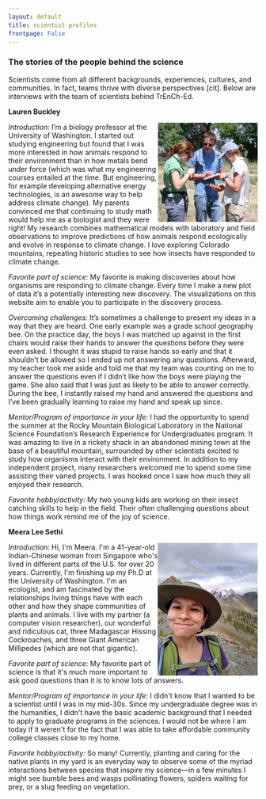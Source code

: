 ```yaml
---
layout: default
title: scientist profiles
frontpage: False
---
```


<h3>The stories of the people behind the science</h3>       
 
<p>Scientists come from all different backgrounds, experiences, cultures, and communities. In fact, teams thrive with diverse perspectives [<a hred="https://hbr.org/2016/11/why-diverse-teams-are-smarter">cit</a>]. Below are interviews with the team of scientists behind TrEnCh-Ed.</p>
<p></p>
<p><strong>Lauren Buckley</strong></p> 
<img align="right" width="40%" src="/assets/images/Buckley.png">  
<p><i>Introduction:</i> I’m a biology professor at the University of Washington. I started out studying engineering but found that I was more interested in how animals respond to their environment than in how metals bend under force (which was what my engineering courses entailed at the time. But engineering, for example developing alternative energy technologies, is an awesome way to help address climate change). My parents convinced me that continuing to study math would help me as a biologist and they were right! My research combines mathematical models with laboratory and field observations to improve predictions of how animals respond ecologically and evolve in response to climate change. I love exploring Colorado mountains, repeating historic studies to see how insects have responded to climate change.</p>      
<p><i>Favorite part of science:</i> My favorite is making discoveries about how organisms are responding to climate change. Every time I make a new plot of data it’s a potentially interesting new discovery. The visualizations on this website aim to enable you to participate in the discovery process.</p>   
<p><i>Overcoming challenges:</i> It’s sometimes a challenge to present my ideas in a way that they are heard. One early example was a grade school geography bee. On the practice day, the boys I was matched up against in the first chairs would raise their hands to answer the questions before they were even asked. I thought it was stupid to raise hands so early and that it shouldn’t be allowed so I ended up not answering any questions. Afterward, my teacher took me aside and told me that my team was counting on me to answer the questions even if I didn’t like how the boys were playing the game. She also said that I was just as likely to be able to answer correctly. During the bee, I instantly raised my hand and answered the questions and I’ve been gradually learning to raise my hand and speak up since.   
<p><i>Mentor/Program of importance in your life:</i> I had the opportunity to spend the summer at the Rocky Mountain Biological Laboratory in the National Science Foundation’s Research Experience for Undergraduates program. It was amazing to live in a rickety shack in an abandoned mining town at the base of a beautiful mountain, surrounded by other scientists excited to study how organisms interact with their environment. In addition to my independent project, many researchers welcomed me to spend some time assisting their varied projects. I was hooked once I saw how much they all enjoyed their research.</p>  
<p><i>Favorite hobby/activity:</i> My two young kids are working on their insect catching skills to help in the field. Their often challenging questions about how things work remind me of the joy of science.</p>   
<p></p>
<p><strong>Meera Lee Sethi</strong></p> 
<img align="right" width="40%" src="/assets/images/Sethi.jpg">  
<p><i>Introduction:</i> Hi, I'm Meera. I'm a 41-year-old Indian-Chinese woman from Singapore who's lived in different parts of the U.S. for over 20 years. Currently, I'm finishing up my Ph.D at the University of Washington. I'm an ecologist, and am fascinated by the relationships living things have with each other and how they shape communities of plants and animals. I live with my partner (a computer vision researcher), our wonderful and ridiculous cat, three Madagascar Hissing Cockroaches, and three Giant American Millipedes (which are not that gigantic).</p>    
<p><i>Favorite part of science:</i> My favorite part of science is that it's much more important to ask good questions than it is to know lots of answers.</p>     
<p><i>Mentor/Program of importance in your life:</i> I didn't know that I wanted to be a scientist until I was in my mid-30s. Since my undergraduate degree was in the humanities, I didn't have the basic academic background that I needed to apply to graduate programs in the sciences. I would not be where I am today if it weren't for the fact that I was able to take affordable community college classes close to my home.</p> 
<p><i>Favorite hobby/activity:</i> So many! Currently, planting and caring for the native plants in my yard is an everyday way to observe some of the myriad interactions between species that inspire my science—in a few minutes I might see bumble bees and wasps pollinating flowers, spiders waiting for prey, or a slug feeding on vegetation.</p>       
